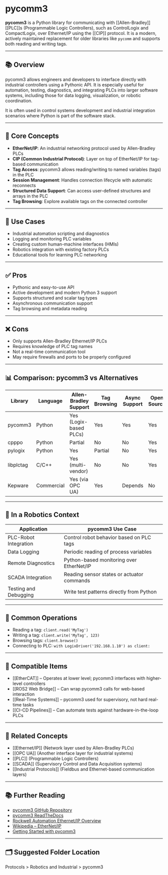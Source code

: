 # pycomm3

**pycomm3** is a Python library for communicating with [[Allen-Bradley]] [[PLC]]s (Programmable Logic Controllers), such as ControlLogix and CompactLogix, over Ethernet/IP using the [[CIP]] protocol. It is a modern, actively maintained replacement for older libraries like `pycomm` and supports both reading and writing tags.

---

## 📚 Overview

pycomm3 allows engineers and developers to interface directly with industrial controllers using a Pythonic API. It is especially useful for automation, testing, diagnostics, and integrating PLCs into larger software systems, including those for data logging, visualization, or robotic coordination.

It is often used in control systems development and industrial integration scenarios where Python is part of the software stack.

---

## 🧠 Core Concepts

- **EtherNet/IP**: An industrial networking protocol used by Allen-Bradley PLCs  
- **CIP (Common Industrial Protocol)**: Layer on top of EtherNet/IP for tag-based communication  
- **Tag Access**: pycomm3 allows reading/writing to named variables (tags) in the PLC  
- **Session Management**: Handles connection lifecycle with automatic reconnects  
- **Structured Data Support**: Can access user-defined structures and arrays in the PLC  
- **Tag Browsing**: Explore available tags on the connected controller  

---

## 🧰 Use Cases

- Industrial automation scripting and diagnostics  
- Logging and monitoring PLC variables  
- Creating custom human-machine interfaces (HMIs)  
- Robotics integration with existing factory PLCs  
- Educational tools for learning PLC networking  

---

## ✅ Pros

- Pythonic and easy-to-use API  
- Active development and modern Python 3 support  
- Supports structured and scalar tag types  
- Asynchronous communication support  
- Tag browsing and metadata reading  

---

## ❌ Cons

- Only supports Allen-Bradley Ethernet/IP PLCs  
- Requires knowledge of PLC tag names  
- Not a real-time communication tool  
- May require firewalls and ports to be properly configured  

---

## 📊 Comparison: pycomm3 vs Alternatives

| Library       | Language | Allen-Bradley Support | Tag Browsing | Async Support | Open Source |
|---------------|----------|------------------------|---------------|---------------|--------------|
| pycomm3       | Python   | Yes (Logix-based PLCs) | Yes           | Yes           | Yes          |
| cpppo         | Python   | Partial                | No            | No            | Yes          |
| pylogix       | Python   | Yes                    | Partial       | No            | Yes          |
| libplctag     | C/C++    | Yes (multi-vendor)     | No            | No            | Yes          |
| Kepware       | Commercial | Yes (via OPC UA)     | Yes           | Depends       | No           |

---

## 🤖 In a Robotics Context

| Application                | pycomm3 Use Case                             |
|----------------------------|----------------------------------------------|
| PLC-Robot Integration      | Control robot behavior based on PLC tags  
| Data Logging               | Periodic reading of process variables  
| Remote Diagnostics         | Python-based monitoring over EtherNet/IP  
| SCADA Integration          | Reading sensor states or actuator commands  
| Testing and Debugging      | Write test patterns directly from Python  

---

## 🔧 Common Operations

- Reading a tag: `client.read('MyTag')`  
- Writing a tag: `client.write('MyTag', 123)`  
- Browsing tags: `client.browse()`  
- Connecting to PLC: `with LogixDriver('192.168.1.10') as client:`  

---

## 🔧 Compatible Items

- [[EtherCAT]] – Operates at lower level; pycomm3 interfaces with higher-level controllers  
- [[ROS2 Web Bridge]] – Can wrap pycomm3 calls for web-based interaction  
- [[Real-Time Systems]] – pycomm3 used for supervisory, not hard real-time tasks  
- [[CI-CD Pipelines]] – Can automate tests against hardware-in-the-loop PLCs  

---

## 🔗 Related Concepts

- [[Ethernet/IP]] (Network layer used by Allen-Bradley PLCs)  
- [[OPC UA]] (Another interface layer for industrial systems)  
- [[PLC]] (Programmable Logic Controllers)  
- [[SCADA]] (Supervisory Control and Data Acquisition systems)  
- [[Industrial Protocols]] (Fieldbus and Ethernet-based communication layers)  

---

## 📚 Further Reading

- [pycomm3 GitHub Repository](https://github.com/ottowayi/pycomm3)  
- [pycomm3 ReadTheDocs](https://pycomm3.readthedocs.io/)  
- [Rockwell Automation Ethernet/IP Overview](https://rockwellautomation.custhelp.com/)  
- [Wikipedia – EtherNet/IP](https://en.wikipedia.org/wiki/EtherNet/IP)  
- [Getting Started with pycomm3](https://pycomm3.readthedocs.io/en/latest/tutorial.html)

---

## 🗂 Suggested Folder Location

Protocols > Robotics and Industrial > pycomm3  
